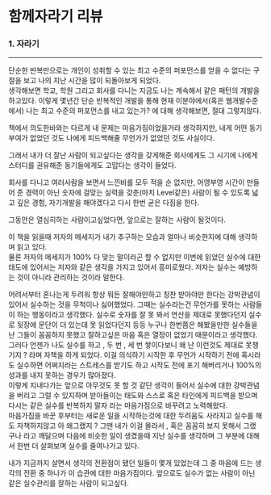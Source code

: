 # 함께자라기 리뷰

### 1. 자라기

***
단순한 반복만으로는 개인이 성취할 수  있는 최고 수준의 퍼포먼스를 얻을 수 없다는 구절을 보고 나의 지난 시간을 많이 되돌아보게 되었다.  
생각해보면 학교, 학원 그리고 회사를 다니는 지금도 나는 계속해서 같은 패턴의 개발을 하고있다. 이렇게 몇년간 단순 반복적인 개발을 통해 현재 이분야에서(혹은 웹개발수준에서) 나는 최고 수준의 퍼포먼스를 내고 있는가? 에 대해 생각해보면, 절대 그렇지않다.  

책에서 의도한바와는 다르게 내 문제는 마음가짐이었을거라 생각하지만, 내게 어떤 동기부여가 없었던 것도 나에게 피드백해줄 무언가가 없었던 것도 사실이다.  

그래서 내가 더 잘난 사람이 되고싶다는 생각을 갖게해준 회사에게도 그 시기에 나에게 스터디를 권유해준 동기들에게도 고맙다는 생각이 들었다.

회사를 다니고 여러사람을 보면서 느낀바를 모두 적을 순 없지만, 어영부영 시간이 만들어 준 경력이 아닌 숫자에 걸맞는 실력을 갖춘(마치 Level같은) 사람이 될 수 있도록 넓고 깊은 경험, 자기개발을 해야겠다고 다시 한번 굳은 다짐을 한다.

그동안은 열심히하는 사람이고싶었다면, 앞으로는 잘하는 사람이 될것이다.


이 책을 읽을때 저자의 메세지가 내가 추구하는 모습과 얼마나 비슷한지에 대해 생각하며 읽고 있다.  
물론 저자의 메세지가 100% 다 맞는 말이라곤 할 수 없지만 이번에 읽었던 실수에 대한 태도에 있어서는 저자와 같은 생각을 가지고 있어서 흥미로웠다. 저자는 실수는 예방하는 것이 아니라 관리하는 것이라 말한다.

어려서부터 혼나는게 두려워 항상 뭐든 잘해야만하고 칭찬 받아야만 한다는 강박관념이 있어서 실수하는 것을 무척이나 싫어했었다. 그때는 실수라는건 무언가를 못하는 사람들이 하는 행동이라고 생각했다.
실수로 숫자를 잘 못 봐서 연산을 제대로 못했다던지 실수로 뒷장에 문단이 더 있는데 못 읽었다던지 등등 누구나 한번쯤은 해봤을만한 실수들을 난 그들이 꼼꼼하지 못했고 잘하고싶은 마음 혹은 열정이 없었기 때문이라고 생각했다.  
그러다 언젠가 나도 실수를 하고 , 두 번 , 세 번 쌓이다보니 왜 난 이런것도 제대로 못챙기지 ? 라며 자책을 하게 되었다. 이걸 의식하기 시작한 후 무언가 시작하기 전에 혹시라도 실수하면 어쩌지라는 스트레스를 받기도 하고 시작도 전에 포기 해버리거나 100%의 성과를 내지 못하는 경우가 많아졌다.  
이렇게 지내다가는 앞으로 아무것도 못 할 것 같단 생각이 들어서 실수에 대한 강박관념을 버리고 그럴 수 있지하며 받아들이는 태도와 스스로 혹은 타인에게 피드백을 받으며 다시는 같은 실수를 반복하지 말자 라는 마음가짐으로 바꾸려고 노력해왔다.  
마음가짐을 바꾼 후부터는 새로운 일을 시작하는것에 대한 두려움도 사라지고 실수를 해도 자책하지않고 아 왜그랬지 ? 그땐 내가 이걸 몰라서 , 혹은 꼼꼼히 보지 못해서 그랬구나 라고 깨달으며 다음에 비슷한 일이 생겼을때 지난 실수를 생각하며 그 부분에 대해서 한번 더 살펴보며 실수를 줄여나가고 있다.

내가 지금까지 살면서 생각의 전환점이 됐던 일들이 몇개 있었는데 그 중 마음에 드는 생각의 전환 중 하나가 이 습관에 대한 마음가짐이다. 앞으로도 실수가 없는 사람이 아닌 같은 실수관리를 잘하는 사람이 되고싶다.
